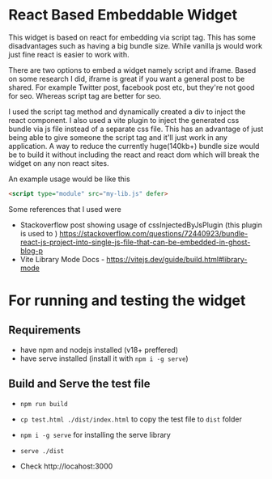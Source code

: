 # React Based Embeddable Widget

This widget is based on react for embedding via script tag. This has some disadvantages such as having a big bundle size. While vanilla js would work just fine react is easier to work with.

There are two options to embed a widget namely script and iframe. Based on some research I did, iframe is great if you want a general post to be shared. For example Twitter post, facebook post etc, but they're not good for seo. Whereas script tag are better for seo.

I used the script tag method and dynamically created a div to inject the react component. I also used a vite plugin to inject the generated css bundle via js file instead of a separate css file. This has an advantage of just being able to give someone the script tag and it'll just work in any application. A way to reduce the currently huge(140kb+) bundle size would be to build it without including the react and react dom which will break the widget on any non react sites.

An example usage would be like this

```html
<script type="module" src="my-lib.js" defer>
```

Some references that I used were

- Stackoverflow post showing usage of cssInjectedByJsPlugin (this plugin is used to ) https://stackoverflow.com/questions/72440923/bundle-react-js-project-into-single-js-file-that-can-be-embedded-in-ghost-blog-p
- Vite Library Mode Docs - https://vitejs.dev/guide/build.html#library-mode

# For running and testing the widget

## Requirements
- have npm and nodejs installed (v18+ preffered)
- have serve installed (install it with `npm i -g serve`)


## Build and Serve the test file

- `npm run build`

- `cp test.html ./dist/index.html` to copy the test file to `dist` folder

- `npm i -g serve` for installing the serve library

- `serve ./dist`

- Check http://locahost:3000
